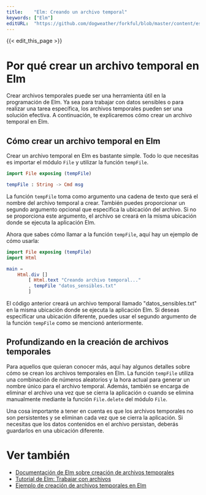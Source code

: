 ```yaml
---
title:    "Elm: Creando un archivo temporal"
keywords: ["Elm"]
editURL:  "https://github.com/dogweather/forkful/blob/master/content/es/elm/creating-a-temporary-file.md"
---
```


{{< edit_this_page >}}

# Por qué crear un archivo temporal en Elm

Crear archivos temporales puede ser una herramienta útil en la programación de Elm. Ya sea para trabajar con datos sensibles o para realizar una tarea específica, los archivos temporales pueden ser una solución efectiva. A continuación, te explicaremos cómo crear un archivo temporal en Elm.

## Cómo crear un archivo temporal en Elm

Crear un archivo temporal en Elm es bastante simple. Todo lo que necesitas es importar el módulo `File` y utilizar la función `tempFile`.

```Elm
import File exposing (tempFile)

tempFile : String -> Cmd msg
```

La función `tempFile` toma como argumento una cadena de texto que será el nombre del archivo temporal a crear. También puedes proporcionar un segundo argumento opcional que especifica la ubicación del archivo. Si no se proporciona este argumento, el archivo se creará en la misma ubicación donde se ejecuta la aplicación Elm.

Ahora que sabes cómo llamar a la función `tempFile`, aquí hay un ejemplo de cómo usarla:

```Elm
import File exposing (tempFile)
import Html

main =
    Html.div []
        [ Html.text "Creando archivo temporal..."
        , tempFile "datos_sensibles.txt"
        ]
```

El código anterior creará un archivo temporal llamado "datos_sensibles.txt" en la misma ubicación donde se ejecuta la aplicación Elm. Si deseas especificar una ubicación diferente, puedes usar el segundo argumento de la función `tempFile` como se mencionó anteriormente.

## Profundizando en la creación de archivos temporales

Para aquellos que quieran conocer más, aquí hay algunos detalles sobre cómo se crean los archivos temporales en Elm. La función `tempFile` utiliza una combinación de números aleatorios y la hora actual para generar un nombre único para el archivo temporal. Además, también se encarga de eliminar el archivo una vez que se cierra la aplicación o cuando se elimina manualmente mediante la función `File.delete` del módulo `File`.

Una cosa importante a tener en cuenta es que los archivos temporales no son persistentes y se eliminan cada vez que se cierra la aplicación. Si necesitas que los datos contenidos en el archivo persistan, deberás guardarlos en una ubicación diferente.

# Ver también
- [Documentación de Elm sobre creación de archivos temporales](https://package.elm-lang.org/packages/elm/file/latest/File#tempFile)
- [Tutorial de Elm: Trabajar con archivos](https://www.elm-tutorial.org/en/08-creating-projects/02-working-with-files.html)
- [Ejemplo de creación de archivos temporales en Elm](https://gist.github.com/tusharmath/0b482601f8433d06ff2a7b4c4674f0a6)